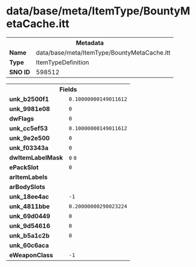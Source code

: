 <h1>data/base/meta/ItemType/BountyMetaCache.itt</h1><table><tr><th colspan="100%">Metadata</th></tr><tr><td><b>Name</b></td><td>data/base/meta/ItemType/BountyMetaCache.itt</td></tr><tr><td><b>Type</b></td><td>ItemTypeDefinition</td></tr><tr><td><b>SNO ID</b></td><td>598512</td></tr></table>

<table><tr><th colspan="100%">Fields</th></tr><tr><td><b>unk_b2500f1</b></td><td><code>0.10000000149011612</code></td></tr><tr><td><b>unk_9981e08</b></td><td><code>0</code></td></tr><tr><td><b>dwFlags</b></td><td><code>0</code></td></tr><tr><td><b>unk_cc5ef53</b></td><td><code>0.10000000149011612</code></td></tr><tr><td><b>unk_9e2e500</b></td><td><code>0</code></td></tr><tr><td><b>unk_f03343a</b></td><td><code>0</code></td></tr><tr><td><b>dwItemLabelMask</b></td><td><code>0</code>
<code>0</code>
</td></tr><tr><td><b>ePackSlot</b></td><td><code>0</code></td></tr><tr><td><b>arItemLabels</b></td><td></td></tr><tr><td><b>arBodySlots</b></td><td></td></tr><tr><td><b>unk_18ee4ac</b></td><td><code>-1</code></td></tr><tr><td><b>unk_4811bbe</b></td><td><code>0.20000000298023224</code></td></tr><tr><td><b>unk_69d0449</b></td><td><code>0</code></td></tr><tr><td><b>unk_9d54616</b></td><td><code>0</code></td></tr><tr><td><b>unk_b5a1c2b</b></td><td><code>0</code></td></tr><tr><td><b>unk_60c6aca</b></td><td></td></tr><tr><td><b>eWeaponClass</b></td><td><code>-1</code></td></tr></table>

